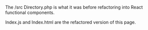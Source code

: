 The /src Directory.php is what it was before refactoring into React functional components.

Index.js and Index.html are the refactored version of this page.
